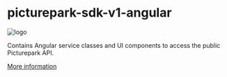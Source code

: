 # picturepark-sdk-v1-angular

![logo](https://raw.githubusercontent.com/Picturepark/Picturepark.SDK.TypeScript/master/assets/logo.png)

Contains Angular service classes and UI components to access the public Picturepark API.

[More information](https://github.com/Picturepark/Picturepark.SDK.TypeScript/blob/master/docs/picturepark-sdk-v1-angular/README.md)
